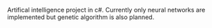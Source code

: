 Artifical intelligence project in c#. Currently only neural networks are implemented but genetic algorithm is also planned.
